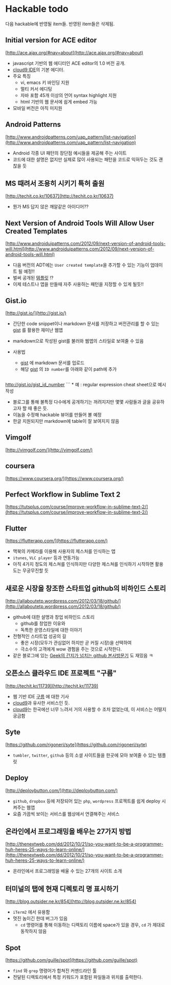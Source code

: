 # Hackable todo

다음 hackable에 반영될 item들. 반영된 item들은 삭제됨.

## Initial version for ACE editor

[http://ace.ajax.org/#nav=about](http://ace.ajax.org/#nav=about)

* javascript 기반의 웹 에디터인 ACE editor의 1.0 버전 공개.
* [cloud9 IDE](https://c9.io/)의 기본 에디터.
* 주요 특징
	* vi, emacs 키 바인딩 지원
	* 멀티 커서 에디팅
	* 자바 포함 45개 이상의 언어 syntax highlight 지원
	* html 기반의 웹 문서에 쉽게 embed 가능
* 모바일 버전은 아직 미지원

## Android Patterns

[http://www.androidpatterns.com/uap_pattern/list-navigation](http://www.androidpatterns.com/uap_pattern/list-navigation)

* Android 각종 UI 패턴의 장단점 예시들을 제공해 주는 사이트
* 코드에 대한 설명은 없지만 실제로 많이 사용되는 패턴을 코드로 익혀두는 것도 괜찮을 듯

## MS 때려서 조용히 시키기 특허 출원

[http://techit.co.kr/10637](http://techit.co.kr/10637)

* 뭔가 MS 답지 않은 깨알같은 아이디어??

## Next Version of Android Tools Will Allow User Created Templates

[http://www.androiduipatterns.com/2012/09/next-version-of-android-tools-will.html](http://www.androiduipatterns.com/2012/09/next-version-of-android-tools-will.html)

* 다음 버전의 ADT에는 `User created template`을 추가할 수 있는 기능이 업데이트 될 예정!!
* 벌써 공개된 [템플릿](https://github.com/jgilfelt/android-adt-templates) !?
* 이제 테스트나 앱을 만들때 자주 사용하는 패턴을 지정할 수 있게 될듯!!

## Gist.io

[http://gist.io/](http://gist.io/)

* 간단한 code snippet이나 markdown 문서를 저장하고 버전관리를 할 수 있는 [gist](http://gist.github.com) 를 활용한 재미난 웹앱
* markdown으로 작성된 gist를 불러와 웹앱의 스타일로 보여줄 수 있음
* 사용법
	* [gist](http://gist.github.com) 에 markdown 문서를 업로드
	* 해당 [gist](http://gist.github.com) 의 `ID number`를 아래와 같이 path에 추가
	
	```
http://gist.io/gist_id_number
	```
	* 예 : regular expression cheat sheet으로 예시 작성
* 블로그를 통해 불특정 다수에게 공개하기는 꺼려지지만 몇몇 사람들과 글을 공유하고자 할 때 좋은 듯.
* 이놈을 수정해 hackable 뷰어를 만들어 볼 예정
* 한글 지원되지만 markdown에 table이 잘 보여지지 않음

## Vimgolf

[http://vimgolf.com/](http://vimgolf.com/)

## coursera

[https://www.coursera.org/](https://www.coursera.org/)

## Perfect Workflow in Sublime Text 2

[https://tutsplus.com/course/improve-workflow-in-sublime-text-2/](https://tutsplus.com/course/improve-workflow-in-sublime-text-2/)

## Flutter

[https://flutterapp.com/](https://flutterapp.com/)

* 맥북의 카메라를 이용해 사용자의 제스처를 인식하는 앱
* `itunes`, `VLC player` 등과 연동가능
* 아직 4가지 정도의 제스쳐를 인식하지만 다양한 제스쳐를 인식하기 시작하면 활용도는 무궁무진할 듯

## 새로운 시장을 창조한 스타트업 github의 비하인드 스토리

[http://allaboutetp.wordpress.com/2012/03/18/github/](http://allaboutetp.wordpress.com/2012/03/18/github/)

* github에 대한 설명과 창업 비하인드 스토리
	* github를 창업한 이유와
	* 독특한 운영스타일에 대한 이야기
* 전형적인 스타트업 성공의 길
	* 좋은 시장(모두가 관심없어 하지만 곧 커질 시장)을 선택하여
	* 극소수의 고객에게 wow 경험을 주는 것으로 시작한다.
* 같은 블로그에 있는 [Geek의 간지가 넘치는 github 본사방문기](http://allaboutetp.wordpress.com/2012/07/08/github_hq/) 도 재밌음 ㅋ


## 오픈소스 클라우드 IDE 프로젝트 "구름"

[http://techit.kr/11739](http://techit.kr/11739)

* 웹 기반 IDE [구름](http://goorm.org/) 에 대한 기사
* [cloud9](https://c9.io/)과 유사한 서비스인 듯.
* [cloud9](https://c9.io/)는 한국에선 너무 느려서 거의 사용할 수 조차 없었는데, 이 서비스는 어떨지 궁금함

## Syte

[https://github.com/rigoneri/syte](https://github.com/rigoneri/syte)

* `tumbler`, `twitter`, `github` 등의 소셜 사이트들을 한곳에 모아 보여줄 수 있는 템플릿

## Deploy

[http://deploybutton.com/](http://deploybutton.com/)

* `github`, `dropbox` 등에 저장되어 있는 `php`, `wordpress` 프로젝트를 쉽게 deploy 시켜주는 웹앱
* 요즘 가끔씩 보이는 서비스를 웹상에서 연결해주는 서비스

## 온라인에서 프로그래밍을 배우는 27가지 방법

[http://thenextweb.com/dd/2012/10/21/so-you-want-to-be-a-programmer-huh-heres-25-ways-to-learn-online/](http://thenextweb.com/dd/2012/10/21/so-you-want-to-be-a-programmer-huh-heres-25-ways-to-learn-online/)

* 온라인에서 프로그래밍을 배울 수 있는 27개의 사이트 소개

## 터미널의 탭에 현재 디렉토리 명 표시하기

[http://blog.outsider.ne.kr/854](http://blog.outsider.ne.kr/854)

* `iTerm2` 에서 유용함
* 멋진 놈이긴 한데 버그가 있음
	*  `cd` 명령어를 통해 이동하는 디렉토리 이름에 space가 있을 경우, `cd` 가 제대로 동작하지 않음
	
## Spot

[https://github.com/guille/spot](https://github.com/guille/spot)

* `find` 와 `grep` 명령어가 합쳐진 커맨드라인 툴
* 전달된 디렉토리에서 특정 키워드가 포함된 파일들과 위치를 출력한다.


